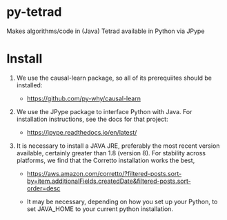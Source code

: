 # py-tetrad
Makes algorithms/code in (Java) Tetrad available in Python via JPype

# Install

1. We use the causal-learn package, so all of its prerequiites should be installed:

    * https://github.com/py-why/causal-learn

1. We use the JPype package to interface Python with Java. For installation instructions, see the docs for that project:

    * https://jpype.readthedocs.io/en/latest/

1. It is necessary to install a JAVA JRE, preferably the most recent version available, certainly greater than 1.8 (version 8). For stability across platforms, we find that the  Corretto installation works the best, 

    * https://aws.amazon.com/corretto/?filtered-posts.sort-by=item.additionalFields.createdDate&filtered-posts.sort-order=desc

    * It may be necessary, depending on how you set up your Python, to set JAVA_HOME to your current python installation.

